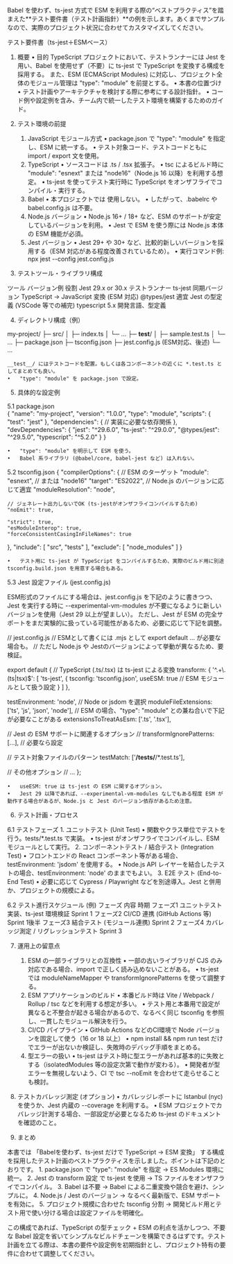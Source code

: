 Babel を使わず、ts-jest 方式で ESM を利用する際の“ベストプラクティス”を踏まえた**テスト要件書（テスト計画指針）**の例を示します。あくまでサンプルなので、実際のプロジェクト状況に合わせてカスタマイズしてください。

テスト要件書（ts-jest＋ESMベース）

1. 概要
	•	目的
TypeScript プロジェクトにおいて、テストランナーには Jest を用い、Babel を使用せず（不要）に ts-jest で TypeScript を変換する構成を採用する。
また、ESM (ECMAScript Modules) に対応し、プロジェクト全体のモジュール管理は "type": "module" を前提とする。
	•	本書の位置づけ
	•	テスト計画やアーキテクチャを検討する際に参考にする設計指針。
	•	コード例や設定例を含み、チーム内で統一したテスト環境を構築するためのガイド。

2. テスト環境の前提
	1.	JavaScript モジュール方式
	•	package.json で "type": "module" を指定し、ESM に統一する。
	•	テスト対象コード、テストコードともに import / export 文を使用。
	2.	TypeScript
	•	ソースコードは .ts / .tsx 拡張子。
	•	tsc によるビルド時に "module": "esnext" または "node16"（Node.js 16 以降）を利用する想定。
	•	ts-jest を使ってテスト実行時に TypeScript をオンザフライでコンパイル・実行する。
	3.	Babel
	•	本プロジェクトでは 使用しない。
	•	したがって、.babelrc や babel.config.js は不要。
	4.	Node.js バージョン
	•	Node.js 16+ / 18+ など、ESM のサポートが安定しているバージョンを利用。
	•	Jest で ESM を使う際には Node.js 本体の ESM 機能が必須。
	5.	Jest バージョン
	•	Jest 29+ や 30+ など、比較的新しいバージョンを採用する（ESM 対応がある程度改善されているため）。
	•	実行コマンド例: npx jest --config jest.config.js	

3. テストツール・ライブラリ構成	

ツール	バージョン例	役割
Jest	29.x or 30.x	テストランナー
ts-jest	同期バージョン	TypeScript → JavaScript 変換 (ESM 対応)
@types/jest	適宜	Jest の型定義 (VSCode 等での補完)
typescript	5.x	開発言語、型定義

4. ディレクトリ構成（例）

my-project/
  ├─ src/
  │   ├─ index.ts
  │   └─ ...
  ├─ __test__/
  │   ├─ sample.test.ts
  │   └─ ...
  ├─ package.json
  ├─ tsconfig.json
  ├─ jest.config.js (ESM対応、後述)
  └─ ...

	__test__/ にはテストコードを配置。もしくは各コンポーネントの近くに *.test.ts としてまとめても良い。
	•	"type": "module" を package.json で設定。  

5. 具体的な設定例

5.1 package.json	
{
  "name": "my-project",
  "version": "1.0.0",
  "type": "module",
  "scripts": {
    "test": "jest"
  },
  "dependencies": {
    // 実装に必要な依存関係
  },
  "devDependencies": {
    "jest": "^29.6.0",
    "ts-jest": "^29.0.0",
    "@types/jest": "^29.5.0",
    "typescript": "^5.2.0"
  }
}

	•	"type": "module" を明示して ESM を使う。
	•	Babel 系ライブラリ (@babel/core, babel-jest など) は入れない。

5.2 tsconfig.json
{
  "compilerOptions": {
    // ESM のターゲット
    "module": "esnext",       // または "node16"
    "target": "ES2022",       // Node.js のバージョンに応じて適宜
    "moduleResolution": "node",
    
    // ジェネレート出力しないでOK (ts-jestがオンザフライコンパイルするため)
    "noEmit": true,

    "strict": true,
    "esModuleInterop": true,
    "forceConsistentCasingInFileNames": true
  },
  "include": [
    "src",
    "tests"
  ],
  "exclude": [
    "node_modules"
  ]
}

	•	テスト用に ts-jest が TypeScript をコンパイルするため、実際のビルド用に別途 tsconfig.build.json を用意する場合もある。

5.3 Jest 設定ファイル (jest.config.js)

ESM形式のファイルにする場合は、jest.config.js を下記のように書きつつ、Jest を実行する時に --experimental-vm-modules が不要になるように新しいバージョンを使用（Jest 29 以上が望ましい）。
ただし、Jest が ESM の完全サポートをまだ実験的に扱っている可能性があるため、必要に応じて下記を調整。

// jest.config.js
// ESMとして書くには .mjs として export default ... が必要な場合も。
// ただし Node.js や Jestのバージョンによって挙動が異なるため、要検証。

export default {
  // TypeScript (.ts/.tsx) は ts-jest による変換
  transform: {
    '^.+\\.(ts|tsx)$': [
      'ts-jest',
      {
        tsconfig: 'tsconfig.json',
        useESM: true         // ESM モジュールとして扱う設定
      }
    ]
  },

  testEnvironment: 'node',   // Node or jsdom を選択
  moduleFileExtensions: ['ts', 'js', 'json', 'node'],
  // ESM の場合、"type": "module" との兼ね合いで下記が必要なことがある
  extensionsToTreatAsEsm: ['.ts', '.tsx'],

  // Jest の ESM サポートに関連するオプション
  // transformIgnorePatterns: [...],  // 必要なら設定

  // テスト対象ファイルのパターン
  testMatch: ['**/tests/**/*.test.ts'],

  // その他オプション
  // ...
};

	•	useESM: true は ts-jest の ESM に関するオプション。
	•	Jest 29 以降であれば、--experimental-vm-modules なしでもある程度 ESM が動作する場合があるが、Node.js と Jest のバージョン依存があるため注意。

6. テスト計画・プロセス

6.1 テストフェーズ
	1.	ユニットテスト (Unit Test)
	•	関数やクラス単位でテストを行う。tests/*.test.ts で実装。
	•	ts-jest がオンザフライでコンパイルし、ESM モジュールとして実行。
	2.	コンポーネントテスト / 結合テスト (Integration Test)
	•	フロントエンドの React コンポーネント等がある場合、testEnvironment: 'jsdom' を使用する。
	•	Node.js API レイヤーを結合したテストの場合、testEnvironment: 'node' のままでもよい。
	3.	E2E テスト (End-to-End Test)
	•	必要に応じて Cypress / Playwright などを別途導入。Jest と併用か、プロジェクトの規模による。

6.2 テスト進行スケジュール (例)	
フェーズ	内容	時期
フェーズ1	ユニットテスト実装、ts-jest 環境検証	Sprint 1
フェーズ2	CI/CD 連携 (GitHub Actions 等)	Sprint 1後半
フェーズ3	結合テスト (モジュール連携)	Sprint 2
フェーズ4	カバレッジ測定 / リグレッションテスト	Sprint 3

7. 運用上の留意点
	1.	ESM の一部ライブラリとの互換性
	•	一部の古いライブラリが CJS のみ対応である場合、import で正しく読み込めないことがある。
	•	ts-jest では moduleNameMapper や transformIgnorePatterns を使って調整する。
	2.	ESM アプリケーションのビルド
	•	本番ビルド時は Vite / Webpack / Rollup / tsc などを利用する想定が多い。
	•	テスト用と本番用で設定が異なると不整合が起きる場合があるので、なるべく同じ tsconfig を参照し、一貫したモジュール解決を行う。
	3.	CI/CD パイプライン
	•	GitHub Actions などのCI環境で Node バージョンを固定して使う（16 or 18 以上）
	•	npm install && npm run test だけでエラーが出ないか検証し、失敗時のデバッグ手順をまとめる。
	4.	型エラーの扱い
	•	ts-jest はテスト時に型エラーがあれば基本的に失敗とする（isolatedModules 等の設定次第で動作が変わる）。
	•	開発者が型エラーを無視しないよう、CI で tsc --noEmit を合わせて走らせることも検討。

8. テストカバレッジ測定 (オプション)
	•	カバレッジレポートに Istanbul (nyc) を使うか、Jest 内蔵の --coverage を利用する。
	•	ESM プロジェクトでカバレッジ計測する場合、一部設定が必要となるため ts-jest のドキュメントを確認のこと。	

9. まとめ

本書では 「Babelを使わず、ts-jest だけで TypeScript → ESM 変換」 する構成を採用したテスト計画のベストプラクティスを示しました。ポイントは下記のとおりです。
	1.	package.json で "type": "module" を指定 → ES Modules 環境に統一。
	2.	Jest の transform 設定 で ts-jest を使用 → TS ファイルをオンザフライでコンパイル。
	3.	Babel は不要 → Babel による二重変換や競合を避け、シンプルに。
	4.	Node.js / Jest のバージョン → なるべく最新版で、ESM サポートを有効に。
	5.	プロジェクト規模に合わせた tsconfig 分割 → 開発ビルド用とテスト用で使い分ける場合は設定ファイルを明確化。

この構成であれば、TypeScript の型チェック + ESM の利点を活かしつつ、不要な Babel 設定を省いてシンプルなビルドチェーンを構築できるはずです。テスト計画を立てる際は、本書の要件や設定例を初期指針とし、プロジェクト特有の要件に合わせて調整してください。	
